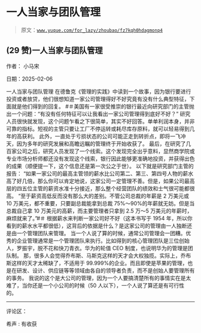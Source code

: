 # 一人当家与团队管理

> 原文：[`www.yuque.com/for_lazy/zhoubao/fz7kqh0hdagmonp4`](https://www.yuque.com/for_lazy/zhoubao/fz7kqh0hdagmonp4)

## (29 赞)一人当家与团队管理

作者： 小马宋

日期：2025-02-06

一人当家与团队管理
在德鲁克《管理的实践》中读到一个故事，因为银行要进行投资或者放贷，他们很想知道一家公司管理得好不好究竟有没有什么典型特征，下面就是他们得到的回复。
#＃美国有一家很受推崇的银行最近向研究部门的主管抛出一个问题：“有没有任何特征可以让我看出一家公司管理得到底好不好？”
研究人员很快就发现，这个问题乍看之下很简单，其实不好回答。单单利润本身，并非可靠的指标。短视的主管只要让工厂不停运转或耗尽库存原料，就可以轻易得到几年的高获利。
此外，一直处于亏损状态的公司可能正走到转折点，即将一飞冲天，因为多年的研究发展和高瞻远瞩的管理终于开始收获了。
最后，在研究了几百家公司之后，研究人员发现了一个线索。这个发现完全出乎意料，显然商学院或专业市场分析师都还没有发现这个线索，银行因此能够更准确地投资，并获得出色的成果（顺便提一下，这个信息还是第一次公之于世）。
以下就是研究部门主管的报告：
“如果一家公司的最高主管领的薪水比公司第二、第三、第四号人物的薪水高了好几倍，那么你可以肯定地说，这家公司一定管理不善。但是，如果公司最高层的四五位主管的薪资水准十分接近，那么整个经营团队的绩效和士气很可能都很高。
“至于薪资高低反而没有那么大的差别。不管公司总裁的年薪是 2 万美元或 10 万美元，都不重要，只要副总裁能拿到总裁 75%～90%的年薪就无妨。但是当总裁自己拿 10 万美元的高薪，而主要管理者只拿到 2.5 万～5 万美元的年薪时，麻烦就来了。”#＃
根据薪水来判断一家公司好不好（这本书写于 1954 年，所以你看到的薪水水平都很低），这背后的依据是什么？是这家公司的管理由一人独断还是由一个管理团队来管理。
当一个人说了算的时候，通常公司管理会一团糟。优秀的企业管理通常是一个管理团队来执行。比如得到的核心管理团队是三位创始人，罗振宇，脱不花和快刀青衣。华为的轮值 CEO 制度，也说明华为的管理是团队制。
那，很多人会觉得乔布斯、马斯克这样的天才会大权独揽。实际上，乔布斯这样的天才太稀缺了，不适用于 99.999%的企业。而且即使是苹果的管理，也是在研发、设计、供应链等等领域由各自的领导者负责，而不是创始人要管理所有的事务。
我说的这个是大公司的管理，因为一个人要搞清楚所有的事情实在是太难了，当你还是一个小公司的时候（50 人以下），一个人说了算还是有可行性的。

* * *

评论区：

希声 : 有收获